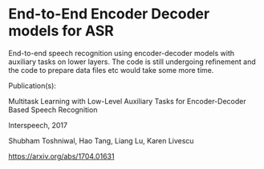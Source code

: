 # End-to-End Encoder Decoder models for ASR

End-to-end speech recognition using encoder-decoder models with auxiliary tasks on lower layers. 
The code is still undergoing refinement and the code to prepare data files etc would take some more time. 

Publication(s):

Multitask Learning with Low-Level Auxiliary Tasks for Encoder-Decoder Based Speech Recognition

Interspeech, 2017

Shubham Toshniwal, Hao Tang, Liang Lu, Karen Livescu

https://arxiv.org/abs/1704.01631
